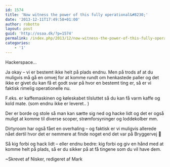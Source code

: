```yaml
---
id: 1574
title: 'Now witness the power of this fully operational&#8230;'
date: '2013-12-11T17:49:58+01:00'
author: robotto
layout: post
guid: 'http://osaa.dk/?p=1574'
permalink: /index.php/2013/12/now-witness-the-power-of-this-fully-operational/
categories:
    - '1'
---
```


Hackerspace…

Ja okay – vi er bestemt ikke helt på plads endnu. Men på trods af at du muligvis må gå en omvej for at komme rundt om henkastede paller og det ikke er givet du kan få et godt svar på hvor en bestemt ting er, så er vi faktisk rimelig operationelle nu.

F.eks. er kaffemaskinen og køleskabet tilsluttet så du kan få varm kaffe og kold mate. (som endnu ikke er leveret.. )

Der er borde og stole så man kan sætte sig ned og hacke lidt og det er også muligt at komme til diverse scoper, strømforsyninger og loddekolber mm.

Dirtyroom har også fået en overhaling – og faktisk er vi muligvis allerede nået dertil hvor det er nemmere at finde noget end det var på Bryggervej 🙂

Så kig forbi og hack lidt – eller endnu bedre: kig forbi og giv en hånd med at komme helt på plads, så er du sikker på at få tingene som du vil have dem.

~Skrevet af Nisker, redigeret af Mark